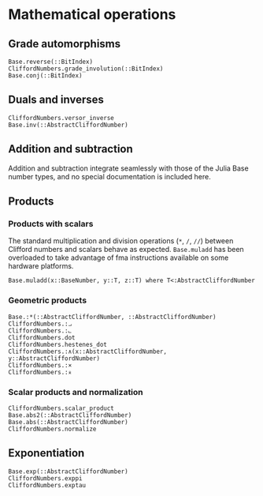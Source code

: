 # Mathematical operations

## Grade automorphisms

```@docs; canonical=false
Base.reverse(::BitIndex)
CliffordNumbers.grade_involution(::BitIndex)
Base.conj(::BitIndex)
```

## Duals and inverses

```@docs
CliffordNumbers.versor_inverse
Base.inv(::AbstractCliffordNumber)
```

## Addition and subtraction

Addition and subtraction integrate seamlessly with those of the Julia Base number types, and no
special documentation is included here.

## Products

### Products with scalars

The standard multiplication and division operations (`*`, `/`, `//`) between Clifford numbers and
scalars behave as expected. `Base.muladd` has been overloaded to take advantage of fma instructions
available on some hardware platforms.

```@docs
Base.muladd(x::BaseNumber, y::T, z::T) where T<:AbstractCliffordNumber
```

### Geometric products

```@docs
Base.:*(::AbstractCliffordNumber, ::AbstractCliffordNumber)
CliffordNumbers.:⨼
CliffordNumbers.:⨽
CliffordNumbers.dot
CliffordNumbers.hestenes_dot
CliffordNumbers.:∧(x::AbstractCliffordNumber, y::AbstractCliffordNumber)
CliffordNumbers.:×
CliffordNumbers.:⨰
```

### Scalar products and normalization

```@docs
CliffordNumbers.scalar_product
Base.abs2(::AbstractCliffordNumber)
Base.abs(::AbstractCliffordNumber)
CliffordNumbers.normalize
```

## Exponentiation

```@docs
Base.exp(::AbstractCliffordNumber)
CliffordNumbers.exppi
CliffordNumbers.exptau
```
